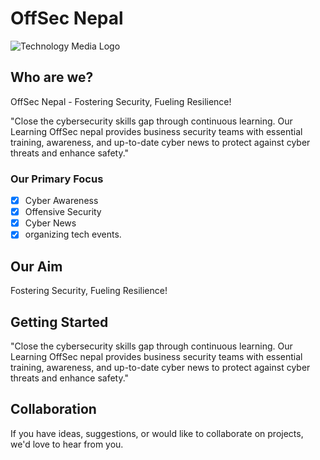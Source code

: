 # OffSec Nepal

![Technology Media Logo](https://avatars.githubusercontent.com/u/128064750?s=200&v=4)

## Who are we?

OffSec Nepal - Fostering Security, Fueling Resilience!

"Close the cybersecurity skills gap through continuous learning. 
Our Learning OffSec nepal provides business security teams with essential training, awareness, and up-to-date cyber news 
to protect against cyber threats and enhance safety."
### Our Primary Focus
- [x] Cyber Awareness
- [x] Offensive Security
- [x] Cyber News
- [x] organizing tech events.
## Our Aim
Fostering Security, Fueling Resilience!
## Getting Started

"Close the cybersecurity skills gap through continuous learning. Our Learning OffSec nepal provides business security teams with essential training, awareness, and up-to-date cyber news to protect against cyber threats and enhance safety."
## Collaboration

If you have ideas, suggestions, or would like to collaborate on projects, we'd love to hear from you. 

